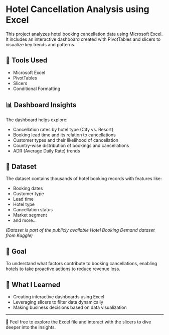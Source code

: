 # Hotel Cancellation Analysis using Excel

This project analyzes hotel booking cancellation data using Microsoft Excel. It includes an interactive dashboard created with PivotTables and slicers to visualize key trends and patterns.

## 🔧 Tools Used
- Microsoft Excel
- PivotTables
- Slicers
- Conditional Formatting

## 📊 Dashboard Insights
The dashboard helps explore:
- Cancellation rates by hotel type (City vs. Resort)
- Booking lead time and its relation to cancellations
- Customer types and their likelihood of cancellation
- Country-wise distribution of bookings and cancellations
- ADR (Average Daily Rate) trends

## 📁 Dataset
The dataset contains thousands of hotel booking records with features like:
- Booking dates
- Customer type
- Lead time
- Hotel type
- Cancellation status
- Market segment
- and more...

*(Dataset is part of the publicly available Hotel Booking Demand dataset from Kaggle)*

## 🎯 Goal
To understand what factors contribute to booking cancellations, enabling hotels to take proactive actions to reduce revenue loss.

## 📌 What I Learned
- Creating interactive dashboards using Excel
- Leveraging slicers to filter data dynamically
- Making business decisions based on data visualization

---

🚀 Feel free to explore the Excel file and interact with the slicers to dive deeper into the insights.

